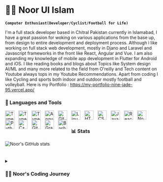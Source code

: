 
<!--
**noorulislam770/noorulislam770** is a ✨ _special_ ✨ repository because its `README.md` (this file) appears on your GitHub profile.

Here are some ideas to get you started:

- 🔭 I’m currently working on ...
- 🌱 I’m currently learning ...
- 👯 I’m looking to collaborate on ...
- 🤔 I’m looking for help with ...
- 💬 Ask me about ...
- 📫 How to reach me: ...
- 😄 Pronouns: ...
- ⚡ Fun fact: ...
-->
# 🏄‍♂️ Noor Ul Islam

**`Computer Enthusiast(Developer/Cyclist/Football for Life)`**

I'm a full stack developer based in Chitral Pakistan currently in Islamabad, I have a great passion for woking on various applications from the base up, from design to entire development and deployment process. Although i like working on full stack web development, mostly in Djano and Laravel and Javascript frameworks in the front like React, Angular and Vue. I am also expanding my knowledge of mobile app development in Flutter for Android and iOS. I like reading books and blogs about Topics like System design AI/ML and many more related to the field from O'reilly and Tech content on Youtube always tops in my Youtube Recommendations.
Apart from coding I like Cycling and sports both indoor and outdoor mostly football and volleyball.
Here is my Portfolio : https://my-portfolio-nine-jade-95.vercel.app/

### 🧰 Languages and Tools

<img align="left" alt="TypeScript" width="30px" style="padding-right:10px;" src="https://cdn.jsdelivr.net/gh/devicons/devicon/icons/typescript/typescript-plain.svg" />
<img align="left" alt="TypeScript" width="30px" style="padding-right:10px;" src="https://cdn.jsdelivr.net/gh/devicons/devicon/icons/django/django-plain.svg" />
<img align="left" alt="TypeScript" width="30px" style="padding-right:10px;" src="https://cdn.jsdelivr.net/gh/devicons/devicon/icons/laravel/laravel-plain.svg" />
<img align="left" alt="Angular" width="30px" style="padding-right:10px;" src="https://cdn.jsdelivr.net/gh/devicons/devicon/icons/angularjs/angularjs-plain.svg" />
<img align="left" alt="Git" width="30px" style="padding-right:10px;" src="https://cdn.jsdelivr.net/gh/devicons/devicon/icons/git/git-original.svg" />
<img align="left" alt="Linux" width="30px" style="padding-right:10px;" src="https://cdn.jsdelivr.net/gh/devicons/devicon/icons/linux/linux-original.svg" />
<img align="left" alt="HTML" width="30px" style="padding-right:10px;" src="https://cdn.jsdelivr.net/gh/devicons/devicon/icons/html5/html5-plain.svg" />
<img align="left" alt="CSS" width="30px" style="padding-right:10px;" src="https://cdn.jsdelivr.net/gh/devicons/devicon/icons/css3/css3-plain.svg" />
<img align="left" alt="JavaScript" width="30px" style="padding-right:10px;" src="https://cdn.jsdelivr.net/gh/devicons/devicon/icons/javascript/javascript-plain.svg" />
<img align="left" alt="React" width="30px" style="padding-right:10px;" src="https://cdn.jsdelivr.net/gh/devicons/devicon/icons/react/react-original.svg" />
<img align="left" alt="NodeJS" width="30px" style="padding-right:10px;" src="https://cdn.jsdelivr.net/gh/devicons/devicon/icons/nodejs/nodejs-original.svg" />
<img align="left" alt="Python" width="30px" style="padding-right:10px;" src="https://cdn.jsdelivr.net/gh/devicons/devicon/icons/python/python-plain.svg" />
<img align="left" alt="C++" width="30px" style="padding-right:10px;" src="https://cdn.jsdelivr.net/gh/devicons/devicon/icons/cplusplus/cplusplus-line.svg" />
<img align="left" alt="GitHub" width="30px" style="padding-right:10px;" src="https://cdn.jsdelivr.net/gh/devicons/devicon/icons/github/github-original.svg" />
<img align="left" alt="Gradle" width="30px" style="padding-right:10px;" src="https://cdn.jsdelivr.net/gh/devicons/devicon/icons/gradle/gradle-plain.svg" />
<img align="left" alt="Bash" width="30px" style="padding-right:10px;" src="https://cdn.jsdelivr.net/gh/devicons/devicon/icons/bash/bash-original.svg" />
<br />

#


#

### 📊 Stats

![Noor's GitHub stats](https://github-readme-stats.vercel.app/api?username=noorulislam770&show_icons=true&theme=gruvbox)

<!-- ![GitHub Streak](https://streak-stats.demolab.com?user=ForrestKnight&theme=gruvbox&border_radius=4.5) -->

#

<details>
 <summary><h3>👨‍💻 Noor's Coding Journey</h3></summary>
   I started my coding journey as a curious software engineering student with a passion to learn everything I could about this programming world - code, unix, linux, theory. And all the while, teaching myself Full Stack Development with a dream to build my own platform that helps creators post content of varios social media platforms using the one i provide, but then due to various reasons in my control and out of my control I couldnt complete those,Then I started my university and started learning the whatever the degree had to offer, learning a lot in it. for my final year project I created a platform that was a place to boost local tourism in less poppular areas of the country in Django and learned a lot of both frontend and backend development and systems design.
   Then i started my internship in IM Digisol as a full stack developer working on LMS and other system that were designed in laravel alongside Bootstrap for the frontend design. the leading to a 3, 4 months jobs after that internship. Then I took a break to learn of skills and frameworks that have more potentail and advancements, and also working on skills development in the AI realm.
   Currently I am Looking for a workplace where I can further my career and contribute my skills to the society. 

[Linkedin]: https://www.linkedin.com/in/noorulislam770


